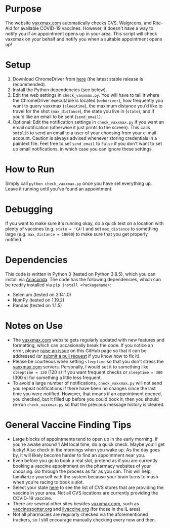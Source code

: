 # Purpose
The website [vaxxmax.com](http://vaxxmax.com/) automatically checks CVS, Walgreens, and Rite-Aid for available COVID-19 vaccines. However, it doesn't have a way to notify you if an appointment opens up in your area. This script will check vaxxmax on your behalf and notify you when a suitable appointment opens up!

# Setup
1. Download ChromeDriver from [here](https://chromedriver.chromium.org) (the latest stable release is recommended).
2. Install the Python dependencies (see below).
3. Edit the web settings in `check_vaxxmax.py`. You will have to tell it where the ChromeDriver executable is located (`webdriver`), how frequently you want to query vaxxmax (`sleeptime`), the maximum distance you'd like to travel for the shot (`max_distance`), the state you live in (`state`), and if you'd like an email to be sent (`send_email`). 
4. Optional: Edit the notification settings in `check_vaxxmax.py` if you want an email notification (otherwise it just prints to the screen). This calls `smtplib` to send an email to a user of your choosing from your e-mail account. Caution is always advised whenever storing credentials in a paintext file. Feel free to set `send_email` to `False` if you don't want to set up email notifications, in which case you can ignore these settings.

# How to Run
Simply call `python check_vaxxmax.py` once you have set everything up. Leave it running until you've found an appointment.

# Debugging
If you want to make sure it's running okay, do a quick test on a location with plenty of vaccines (e.g. `state = 'CA'`) and set `max_distance` to something large (e.g. `max_distance = 10000`) to make sure that you get properly notified.

# Dependencies
This code is written in Python 3 (tested on Python 3.8.5), which you can install via [Anaconda](https://anaconda.com/). The code has the following dependencies, which can be readily installed via `pip install <PackageName>`:
- Selenium (tested on 3.141.0)
- NumPy (tested on 1.19.2)
- Pandas (tested on 1.1.5)

# Notes on Use
- The [vaxxmax.com](http://vaxxmax.com/) website gets regularly updated with new features and formatting, which can occasionally break the code. If you notice an error, please [raise an issue](https://github.com/arosen93/VaxChecker/issues) on this GitHub page so that it can be addressed (or [submit a pull request](https://github.com/arosen93/VaxChecker/pulls) if you know how to fix it).
- Please be courteous when setting `sleeptime` so that you don't stress the [vaxxmax.com](http://vaxxmax.com/) servers. Personally, I would set it to something like `sleeptime = 120` (120 s) if you want frequent checks or `sleeptime = 300` (300 s) for something a little less frequent.
- To avoid a large number of notifications, `check_vaxxmax.py` will not send you repeat notifications if there have been no changes since the last time you were notified. However, that means if an appointment opened, you checked, but it filled up before you could book it, then you should re-run `check_vaxxmax.py` so that the previous message history is cleared.

# General Vaccine Finding Tips
- Large blocks of appointments tend to open up in the early morning. If you're awake around 1 AM local time, do a quick check. Maybe you'll get lucky! Also check in the mornings when you wake up. As the day goes by, it will likely become harder to find an appointment near you.
- Even before you go to book a real slot, pretend as if you are currently booking a vaccine appointment on the pharmacy websites of your choosing. Go through the process as far as you can. This will help familiarize yourself with the system because your brain turns to mush when you're racing to book a slot.
- Select your state [here](https://www.cvs.com/immunizations/covid-19-vaccine) to see the list of CVS stores that are providing the vaccine in your area. Not all CVS locations are currently providing the COVID-19 vaccine.
- There are several other sites besides [vaxxmax.com](http://vaxxmax.com/), such as [vaccinespotter.org](https://www.vaccinespotter.org/) and [ilvaccine.org](https://www.ilvaccine.org/) (for those in the IL area).
- Not all pharmacies are regularly checked via the aforementioned trackers, so I still encourage manually checking every now and then.
